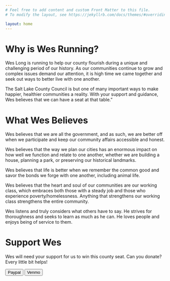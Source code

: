 ```yaml
---
# Feel free to add content and custom Front Matter to this file.
# To modify the layout, see https://jekyllrb.com/docs/themes/#overriding-theme-defaults

layout: home
---
```


# Why is Wes Running? 

Wes Long is running to help our county flourish during a unique and challenging period of our history. As our communities continue to grow and complex issues demand our attention, it is high time we came together and seek out ways to better live with one another.

The Salt Lake County Council is but one of many important ways to make happier, healthier communities a reality. With your support and guidance, Wes believes that we can have a seat at that table.”

# What Wes Believes 

Wes believes that we are all the government, and as such, we are better off when we participate and keep our community affairs accessible and honest. 

Wes believes that the way we plan our cities has an enormous impact on how well we function and relate to one another, whether we are building a house, planning a park, or preserving our historical landmarks.

Wes believes that life is better when we remember the common good and savor the bonds we forge with one another, including animal life.

Wes believes that the heart and soul of our communities are our working class, which embraces both those with a steady job and those who experience poverty/homelessness. Anything that strengthens our working class strengthens the entire community.

Wes listens and truly considers what others have to say. He strives for thoroughness and seeks to learn as much as he can. He loves people and enjoys being of service to them. 

# Support Wes

Wes will need your support for us to win this county seat. Can you donate? Every little bit helps! 

<a href="https://www.paypal.com/donate/?hosted_button_id=ND9W5MU84U3H8" target="_blank"><button>Paypal</button></a> <button>Venmo</button>
